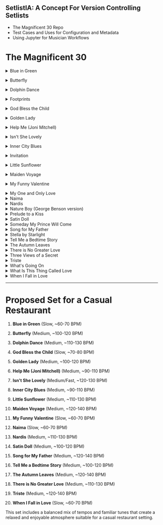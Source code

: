 ## SetlistIA: A Concept For Version Controlling Setlists

- The Magnificent 30 Repo
- Test Cases and Uses for Configuration and Metadata
- Using Jupyter for Musician Workflows

# The Magnificent 30


<details>
<summary>Blue in Green</summary>

| Attribute      | Details                |
|----------------|------------------------|
| Tempo          | Slow                   |
| BPM            | ~60-70                 |
| Year Released  | 1959                   |
| Composer       | Miles Davis/Bill Evans |
| Original Artist| Miles Davis            |
| Key            | C Major                |
</details>
</p>

<details>
<summary>Butterfly</summary>

| Attribute      | Details        |
|----------------|----------------|
| Tempo          | Medium         |
| BPM            | ~100-120       |
| Year Released  | 1974           |
| Composer       | Herbie Hancock |
| Original Artist| Herbie Hancock |
| Key            | A Minor        |
</details>
</p>



<details>
<summary>Dolphin Dance</summary>

| Attribute      | Details        |
|----------------|----------------|
| Tempo          | Medium         |
| BPM            | ~110-130       |
| Year Released  | 1965           |
| Composer       | Herbie Hancock |
| Original Artist| Herbie Hancock |
| Key            | C Major        |
</details>
</p>

<details>
<summary>Footprints</summary>

| Attribute      | Details        |
|----------------|----------------|
| Tempo          | Medium         |
| BPM            | ~100-120       |
| Year Released  | 1966           |
| Composer       | Wayne Shorter  |
| Original Artist| Wayne Shorter  |
| Key            | E Minor        |
</details>
</p>


<details>
<summary>God Bless the Child</summary>

| Attribute      | Details          |
|----------------|------------------|
| Tempo          | Slow             |
| BPM            | ~70-80           |
| Year Released  | 1941             |
| Composer       | Billie Holiday   |
| Original Artist| Billie Holiday   |
| Key            | E♭ Major         |

</details>
</p>


<details>
<summary>Golden Lady</summary>

| Attribute      | Details          |
|----------------|------------------|
| Tempo          | Medium           |
| BPM            | ~100-120         |
| Year Released  | 1973             |
| Composer       | Stevie Wonder    |
| Original Artist| Stevie Wonder    |
| Key            | E Major          |

</details>
</p>

<details>
<summary>Help Me (Joni Mitchell)</summary>

| Attribute      | Details          |
|----------------|------------------|
| Tempo          | Medium           |
| BPM            | ~90-110          |
| Year Released  | 1974             |
| Composer       | Joni Mitchell    |
| Original Artist| Joni Mitchell    |
| Key            | A Major          |

</details>
</p>

<details>
<summary>Isn't She Lovely</summary>

| Attribute      | Details          |
|----------------|------------------|
| Tempo          | Medium/Fast      |
| BPM            | ~120-130         |
| Year Released  | 1976             |
| Composer       | Stevie Wonder    |
| Original Artist| Stevie Wonder    |
| Key            | E Major          |

</details>
</p>

<details>
<summary>Inner City Blues</summary>

| Attribute      | Details          |
|----------------|------------------|
| Tempo          | Medium           |
| BPM            | ~90-110          |
| Year Released  | 1971             |
| Composer       | Marvin Gaye      |
| Original Artist| Marvin Gaye      |
| Key            | A Minor          |

</details>
</p>

<details>
<summary>Invitation</summary>

| Attribute      | Details          |
|----------------|------------------|
| Tempo          | Medium           |
| BPM            | ~80-100          |
| Year Released  | 1952             |
| Composer       | Bronisław Kaper  |
| Original Artist| Sarah Vaughan    |
| Key            | C Minor          |

</details>
</p>

<details>
<summary>Little Sunflower</summary>

| Attribute      | Details          |
|----------------|------------------|
| Tempo          | Medium           |
| BPM            | ~110-130         |
| Year Released  | 1967             |
| Composer       | Freddie Hubbard  |
| Original Artist| Freddie Hubbard  |
| Key            | F Major          |

</details>
</p>

<details>
<summary>Maiden Voyage</summary>

| Attribute      | Details          |
|----------------|------------------|
| Tempo          | Medium           |
| BPM            | ~120-140         |
| Year Released  | 1965             |
| Composer       | Herbie Hancock   |
| Original Artist| Herbie Hancock   |
| Key            | F Minor          |

</details>
</p>


<details>
<summary>My Funny Valentine</summary>

| Attribute      | Details            |
|----------------|--------------------|
| Tempo          | Slow               |
| BPM            | ~60-70             |
| Year Released  | 1937               |
| Composer       | Richard Rodgers    |
| Original Artist| Mitzi Green        |
| Key            | C Minor            |

</details>
</p>

<details>
<summary>My One and Only Love</summary>

| Attribute      | Details          |
|----------------|------------------|
| Tempo          | Slow             |
| BPM            | ~60-70           |
| Year Released  | 1953             |
| Composer       | Guy Wood         |
| Original Artist| Frank Sinatra    |
| Key            | C Major          |

</details>

<details>
<summary>Naima</summary>

| Attribute      | Details          |
|----------------|------------------|
| Tempo          | Slow             |
| BPM            | ~60-70           |
| Year Released  | 1959             |
| Composer       | John Coltrane    |
| Original Artist| John Coltrane    |
| Key            | B♭ Minor         |

</details>

<details>
<summary>Nardis</summary>

| Attribute      | Details          |
|----------------|------------------|
| Tempo          | Medium           |
| BPM            | ~110-130         |
| Year Released  | 1958             |
| Composer       | Miles Davis      |
| Original Artist| Miles Davis      |
| Key            | E Minor          |

</details>

<details>
<summary>Nature Boy (George Benson version)</summary>

| Attribute      | Details                |
|----------------|------------------------|
| Tempo          | Slow                   |
| BPM            | ~60-70                 |
| Year Released  | 1948 (original)        |
| Composer       | Eden Ahbez             |
| Original Artist| Nat King Cole (1948)   |
| Key            | D Minor                |

</details>

<details>
<summary>Prelude to a Kiss</summary>

| Attribute      | Details                |
|----------------|------------------------|
| Tempo          | Slow                   |
| BPM            | ~60-70                 |
| Year Released  | 1938                   |
| Composer       | Duke Ellington         |
| Original Artist| Duke Ellington         |
| Key            | D♭ Major               |

</details>


<details>
<summary>Satin Doll</summary>

| Attribute      | Details                |
|----------------|------------------------|
| Tempo          | Medium                 |
| BPM            | ~100-120               |
| Year Released  | 1953                   |
| Composer       | Duke Ellington         |
| Original Artist| Duke Ellington         |
| Key            | C Major                |

</details>

<details>
<summary>Someday My Prince Will Come</summary>

| Attribute      | Details                |
|----------------|------------------------|
| Tempo          | Medium                 |
| BPM            | ~110-130               |
| Year Released  | 1937                   |
| Composer       | Frank Churchill        |
| Original Artist| Adriana Caselotti      |
| Key            | F Major                |

</details>

<details>
<summary>Song for My Father</summary>

| Attribute      | Details                |
|----------------|------------------------|
| Tempo          | Medium                 |
| BPM            | ~120-140               |
| Year Released  | 1964                   |
| Composer       | Horace Silver          |
| Original Artist| Horace Silver          |
| Key            | F Minor                |

</details>

<details>
<summary>Stella by Starlight</summary>

| Attribute      | Details                |
|----------------|------------------------|
| Tempo          | Medium                 |
| BPM            | ~120-140               |
| Year Released  | 1944                   |
| Composer       | Victor Young           |
| Original Artist| Victor Young           |
| Key            | B♭ Major               |

</details>

<details>
<summary>Tell Me a Bedtime Story</summary>


| Attribute      | Details                |
|----------------|------------------------|
| Tempo          | Medium                 |
| BPM            | ~100-120               |
| Year Released  | 1969                   |
| Composer       | Herbie Hancock         |
| Original Artist| Herbie Hancock         |
| Key            | F Major                |

</details>


<details>
<summary>The Autumn Leaves</summary>

| Attribute      | Details                |
|----------------|------------------------|
| Tempo          | Medium                 |
| BPM            | ~

120-140               |
| Year Released  | 1945                   |
| Composer       | Joseph Kosma           |
| Original Artist| Yves Montand           |
| Key            | G Minor                |

</details>

<details>
<summary>There is No Greater Love</summary>

| Attribute      | Details                |
|----------------|------------------------|
| Tempo          | Medium                 |
| BPM            | ~110-130               |
| Year Released  | 1936                   |
| Composer       | Isham Jones            |
| Original Artist| Billie Holiday         |
| Key            | B♭ Major               |

</details>

<details>
<summary>Three Views of a Secret</summary>

| Attribute      | Details                |
|----------------|------------------------|
| Tempo          | Medium                 |
| BPM            | ~100-120               |
| Year Released  | 1980                   |
| Composer       | Jaco Pastorius         |
| Original Artist| Jaco Pastorius         |
| Key            | E♭ Minor               |

</details>

<details>
<summary>Triste</summary>

| Attribute      | Details                |
|----------------|------------------------|
| Tempo          | Medium                 |
| BPM            | ~120-140               |
| Year Released  | 1966                   |
| Composer       | Antônio Carlos Jobim   |
| Original Artist| Antônio Carlos Jobim   |
| Key            | B♭ Major               |

</details>

<details>
<summary>What's Going On</summary>

| Attribute      | Details                |
|----------------|------------------------|
| Tempo          | Medium                 |
| BPM            | ~90-110                |
| Year Released  | 1971                   |
| Composer       | Marvin Gaye            |
| Original Artist| Marvin Gaye            |
| Key            | E Major                |

</details>

<details>
<summary>What Is This Thing Called Love</summary>

| Attribute      | Details                |
|----------------|------------------------|
| Tempo          | Medium                 |
| BPM            | ~120-140               |
| Year Released  | 1929                   |
| Composer       | Cole Porter            |
| Original Artist| Elsie Carlisle         |
| Key            | C Major                |

</details>

<details>
<summary>When I Fall in Love</summary>

| Attribute      | Details                |
|----------------|------------------------|
| Tempo          | Slow                   |
| BPM            | ~60-70                 |
| Year Released  | 1952                   |
| Composer       | Victor Young           |
| Original Artist| Doris Day              |
| Key            | D Major                |

</details>

---

# Proposed Set for a Casual Restaurant

1. **Blue in Green** (Slow, ~60-70 BPM)

2. **Butterfly** (Medium, ~100-120 BPM)

3. **Dolphin Dance** (Medium, ~110-130 BPM)

4. **God Bless the Child** (Slow, ~70-80 BPM)

5. **Golden Lady** (Medium, ~100-120 BPM)

6. **Help Me (Joni Mitchell)** (Medium, ~90-110 BPM)

7. **Isn't She Lovely** (Medium/Fast, ~120-130 BPM)

8. **Inner City Blues** (Medium, ~90-110 BPM)

9. **Little Sunflower** (Medium, ~110-130 BPM)

10. **Maiden Voyage** (Medium, ~120-140 BPM)

11. **My Funny Valentine** (Slow, ~60-70 BPM)

12. **Naima** (Slow, ~60-70 BPM)

13. **Nardis** (Medium, ~110-130 BPM)

14. **Satin Doll** (Medium, ~100-120 BPM)

15. **Song for My Father** (Medium, ~120-140 BPM)

16. **Tell Me a Bedtime Story** (Medium, ~100-120 BPM)

17. **The Autumn Leaves** (Medium, ~120-140 BPM)

18. **There is No Greater Love** (Medium, ~110-130 BPM)

19. **Triste** (Medium, ~120-140 BPM)

20. **When I Fall in Love** (Slow, ~60-70 BPM)

This set includes a balanced mix of tempos and familiar tunes that create a relaxed and enjoyable atmosphere suitable for a casual restaurant setting.
